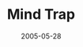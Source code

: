 ---
layout: message
category: message
series: "Mind+Screw"
title: "Mind Trap"
date: 2005-05-28
message_id: 118
---